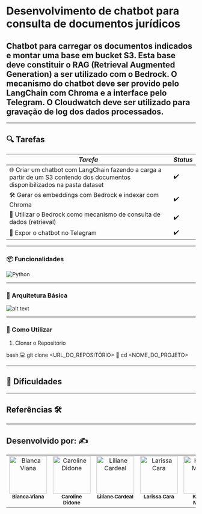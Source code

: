# Desenvolvimento de chatbot para consulta de documentos jurídicos


## Chatbot para carregar os documentos indicados e montar uma base em bucket S3. Esta base deve constituir o RAG (Retrieval Augmented Generation) a ser utilizado com o Bedrock. O mecanismo do chatbot deve ser provido pelo LangChain com Chroma e a interface pelo Telegram. O Cloudwatch deve ser utilizado para gravação de log dos dados processados.

---

## 🔍 Tarefas 

| *Tarefa* | *Status* |
|-----------------|------------|
| 🌐 Criar um chatbot com LangChain fazendo a carga a partir de um S3 contendo dos documentos disponibilizados na pasta dataset |✔️|
| 🛠️ Gerar os embeddings com Bedrock e indexar com Chroma |✔️|
| 💾 Utilizar o Bedrock como mecanismo de consulta de dados (retrieval) |✔️|
| 🚀 Expor o chatbot no Telegram |✔️|

---


### 📦 Funcionalidades

![Python](https://img.shields.io/badge/Python-3776AB?style=for-the-badge&logo=python&logoColor=white)





---

### 🔧 Arquitetura Básica

![alt text](image-1.png)




---
### 🚀 Como Utilizar 

1. Clonar o Repositório

bash
💻 git clone <URL_DO_REPOSITÓRIO>
📂 cd <NOME_DO_PROJETO>



---


## 🔴 Dificuldades


---

## Referências 🛠️


---

## Desenvolvido por: ✍️
 
<table>
  <tbody>
    <tr>
      <td align="center" valign="top" width="14.28%"><a href="https://github.com/bvianas"><img src="https://avatars.githubusercontent.com/u/138331430?v=4" width="100px;" alt="Bianca Viana"/><br /><sub><b>Bianca Viana</b></sub></a><br />
      </td>
      <td align="center" valign="top" width="14.28%"><a href="https://github.com/CarolineDidone"><img src="https://avatars.githubusercontent.com/u/134716920?v=4" width="100px;" alt="Caroline Didone"/><br /><sub><b>Caroline Didone</b></sub></a><br />
      </td>
      <td align="center" valign="top" width="14.28%"><a href="https://github.com/lilianecardeal"><img src="https://avatars.githubusercontent.com/u/143633881?v=4" width="100px;" alt="Liliane Cardeal"/><br /><sub><b>Liliane Cardeal</b></sub></a><br />
      </td>
      <td align="center" valign="top" width="14.28%"><a href="https://github.com/larissacara"><img src="https://avatars.githubusercontent.com/u/159551280?v=4" width="100px;" alt="Larissa Cara"/><br /><sub><b>Larissa Cara</b></sub></a><br />
      </td>
      <td align="center" valign="top" width="14.28%"><a href="https://github.com/Kawanamartins"><img src="https://avatars.githubusercontent.com/u/178830487?v=4" width="100px;" alt="Kawana Martins"/><br /><sub><b>Kawana Martins</b></sub></a><br />
      </td>
    </tr>
  </tdbody>
</table>
